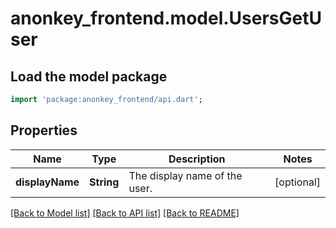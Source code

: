 # anonkey_frontend.model.UsersGetUser

## Load the model package

```dart
import 'package:anonkey_frontend/api.dart';
```

## Properties

 Name            | Type       | Description                   | Notes      
-----------------|------------|-------------------------------|------------
 **displayName** | **String** | The display name of the user. | [optional] 

[[Back to Model list]](../README.md#documentation-for-models) [[Back to API list]](../README.md#documentation-for-api-endpoints) [[Back to README]](../README.md)



